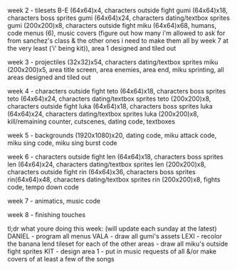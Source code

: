 week 2 - tilesets B-E (64x64)x4, characters outside fight gumi (64x64)x18, characters boss sprites gumi (64x64)x24, characters dating/textbox sprites gumi (200x200)x8, characters outside fight miku (64x64)x68, humans, code menus (6), music covers (figure out how many i'm allowed to ask for from sanchez's class & the other ones i need to make them all by week 7 at the very least ('i' being kit)), area 1 designed and tiled out

week 3 - projectiles (32x32)x54, characters dating/textbox sprites miku (200x200)x5, area title screen, area enemies, area end, miku sprinting, all areas designed and tiled out

week 4 - characters outside fight teto (64x64)x18, characters boss sprites teto (64x64)x24, characters dating/textbox sprites teto (200x200)x8, characters outside fight luka (64x64)x18, characters boss sprites luka (64x64)x24, characters dating/textbox sprites luka (200x200)x8, kill/remaining counter, cutscenes, dating code, textboxes

week 5 - backgrounds (1920x1080)x20, dating code, miku attack code, miku sing code, miku sing burst code

week 6 - characters outside fight len (64x64)x18, characters boss sprites len (64x64)x24, characters dating/textbox sprites len (200x200)x8, characters outside fight rin (64x64)x36, characters boss sprites rin(64x64)x48, characters dating/textbox sprites rin (200x200)x8, fights code, tempo down code

week 7 - animatics, music code

week 8 - finishing touches

tl;dr what youre doing this week: (will update each sunday at the latest)
DANIEL
	- program all menus
VALA
	- draw all gumi's assets
LEXI
	- recolor the banana lend tileset for each of the other areas
	- draw all miku's outside fight sprites
KIT
	- design area 1
	- put in music requests of all &/or make covers of at least a few of the songs